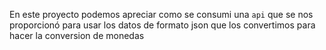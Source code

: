 En este proyecto podemos apreciar como se consumi una ```api``` que se nos proporcionó para usar los datos de formato json que los convertimos para hacer la conversion de monedas
